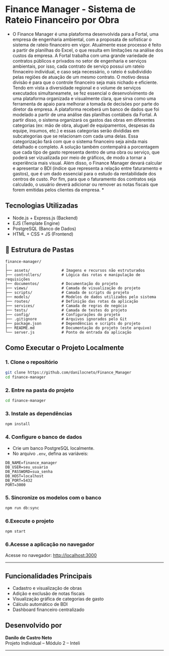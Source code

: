 # Finance Manager - Sistema de Rateio Financeiro por Obra

* O Finance Manager é uma plataforma desenvolvida para a Fortal, uma empresa de engenharia ambiental, com a proposata de sofisticar o sistema de rateio financeiro em vigor. Atualmente esse processo é feito a partir de planilhas do Excel, o que resulta em limitações na análise dos custos da empresa. A Fortal trabalha com uma grande variedade de contratos públicos e privados no setor de engenharia e serviços ambientais, por isso, cada contrato de serviço possui um rateio finnaceiro individual, e caso seja necessário, o rateio é subdividido pelas regiões de atuação de um mesmo contrato. O motivo dessa divisão é para que o controle financeiro seja mais nichado e eficiente. Tendo em vista a diversidade regional e o volume de serviços executados simultaneamete, se fez essencial o desenvolvimento de uma plataforma organizada e visualmente clara, que sirva como uma ferramenta de  apaio para melhorar a tomada de decisões por parte do diretor da empresa. A plataforma receberá um banco de dados que foi modelado a partir de uma análise das planilhas contábeis da Fortal. A partir disso, o sistema organizará os gastos das obras em diferentes categorias (ex: mão de obra, aluguel de equipamentos, despesas da equipe, insumos, etc.) e essas categorias serão divididas em subcategorias que se relacionam com cada uma delas. Essa categorização fará com que o sistema financeiro seja ainda mais detalhado e completo. A solução também contempalrá a porcentagem que cada tipo de gasto representa dentro de uma obra ou serviço, que poderá ser vizualizada por meio de gráficos, de modo a tornar a experiência mais visual. Além disso, o Finance Manager devará calcular e apresentar o BDI (índice que representa a relação entre faturamento e gastos), que é um dado essencial para o estudo da rentabilidade dos centros de custo. Por fim, para que o faturamento dos contratos seja calculado, o usuário deverá adicionar ou remover as notas fiscais que forem emitidas pelos clientes da empresa.  *

## Tecnologias Utilizadas

- Node.js + Express.js (Backend)
- EJS (Template Engine)
- PostgreSQL (Banco de Dados)
- HTML + CSS + JS (Frontend)

## 📁 Estrutura de Pastas

```
finance-manager/
│
├── assets/              # Imagens e recursos não estruturados
├── controllers/         # Lógica das rotas e manipulação de requisições
├── documentos/          # Documentação do projeto
├── views/               # Camada de visualização do projeto 
├── scripts/             # Camada de scripts do projeto
├── models/              # Modelos de dados utilizados pelo sistema
├── routes/              # Definição das rotas da aplicação
├── services/            # Camada de regras de negócio
├── tests/               # Camada de testes do projeto
├── config/              # Configurações do projeto
├── .gitignore           # Arquivos ignorados pelo Git
├── package.json         # Dependências e scripts do projeto
├── README.md            # Documentação do projeto (este arquivo)
└── server.js            # Ponto de entrada da aplicação
```

##  Como Executar o Projeto Localmente

### 1. Clone o repositório

```bash
git clone https://github.com/danilocneto/Finance_Manager
cd finance-manager
```

### 2. Entre na pasta do projeto

```bash
cd finance-manager
```

### 3. Instale as dependências

```bash
npm install
```

### 4. Configure o banco de dados 
- Crie um banco PostgreSQL localmente.
- No arquivo `.env`, defina as variáveis:

```env
DB_NAME=finance_manager
DB_USER=seu_usuario
DB_PASSWORD=sua_senha
DB_HOST=localhost
DB_PORT=5432
PORT=3000
```


### 5. Sincronize os modelos com o banco

```bash
npm run db:sync
```
### 6.Execute o projeto
```bash
npm start
```
### 6.Acesse a aplicação no navegador 
Acesse no navegador: [http://localhost:3000](http://localhost:3000)

---

##  Funcionalidades Principais

- Cadastro e visualização de obras
- Adição e exclusão de notas fiscais
- Visualização gráfica de categorias de gasto
- Cálculo automático de BDI
- Dashboard financeiro centralizado

##  Desenvolvido por

**Danilo de Castro Neto**  
Projeto Individual – Módulo 2 – Inteli

---
